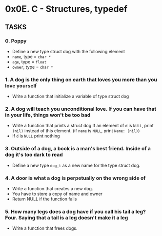 # 0x0E. C - Structures, typedef

## TASKS

### 0. Poppy
* Define a new type struct dog with the following element
* `name`, type = `char *`
* `age`, type = `float`
* `owner`, type = `char *`

### 1. A dog is the only thing on earth that loves you more than you love yourself
* Write a function that initialize a variable of type struct dog

### 2. A dog will teach you unconditional love. If you can have that in your life, things won't be too bad
* Write a function that prints a struct dog
If an element of `d` is `NULL`, print `(nil)` instead of this element. (if `name` is `NULL`, print `Name: (nil)`)
* If `d` is `NULL` print nothing

### 3. Outside of a dog, a book is a man's best friend. Inside of a dog it's too dark to read
* Define a new type `dog_t` as a new name for the type struct dog.

### 4. A door is what a dog is perpetually on the wrong side of
* Write a function that creates a new dog.
* You have to store a copy of name and owner
* Return NULL if the function fails

### 5. How many legs does a dog have if you call his tail a leg? Four. Saying that a tail is a leg doesn't make it a leg
* Write a function that frees dogs.
